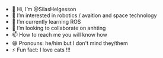 - 👋 Hi, I’m @SilasHelgesson
- 👀 I’m interested in robotics / avaition and space technology
- 🌱 I’m currently learning ROS
- 💞️ I’m looking to collaborate on anhting
- 📫 How to reach me you will know how
- 😄 Pronouns: he/him but I don't mind they/them
- ⚡ Fun fact: I love cats !!!

<!---
SilasHelgesson/SilasHelgesson is a ✨ special ✨ repository because its `README.md` (this file) appears on your GitHub profile.
You can click the Preview link to take a look at your changes.
--->
